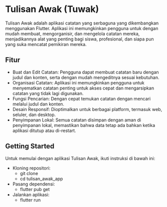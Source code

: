 # Tulisan Awak (Tuwak)

Tulisan Awak adalah aplikasi catatan yang serbaguna yang dikembangkan menggunakan Flutter. Aplikasi ini memungkinkan pengguna untuk dengan mudah membuat, mengorganisir, dan mengelola catatan mereka, menjadikannya alat yang penting bagi siswa, profesional, dan siapa pun yang suka mencatat pemikiran mereka.

## Fitur
- Buat dan Edit Catatan: Pengguna dapat membuat catatan baru dengan judul dan konten, serta dengan mudah mengeditnya sesuai kebutuhan.
- Organisasi Catatan: Aplikasi ini memungkinkan pengguna untuk menyematkan catatan penting untuk akses cepat dan mengarsipkan catatan yang tidak lagi digunakan.
- Fungsi Pencarian: Dengan cepat temukan catatan dengan mencari melalui judul dan konten.
- Desain Responsif: Dioptimalkan untuk berbagai platform, termasuk web, seluler, dan desktop.
- Penyimpanan Lokal: Semua catatan disimpan dengan aman di penyimpanan lokal, memastikan bahwa data tetap ada bahkan ketika aplikasi ditutup atau di-restart.

## Getting Started

Untuk memulai dengan aplikasi Tulisan Awak, ikuti instruksi di bawah ini:
- Kloning repositori:
  - git clone
  - cd tulisan_awak_app
- Pasang dependensi:
  - flutter pub get
- Jalankan aplikasi:
  - flutter run
